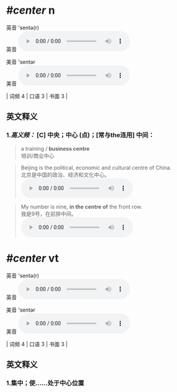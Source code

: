 # ***\#center*** n
英音 'sentə(r)  
英音
<audio src="./media/centre-B.aac" controls="controls"></audio>

美音 'sentər  
美音
<audio src="./media/centre  .aac" controls="controls"></audio>



| 词频 4 | 口语 3 | 书面 3 |  

英文释义
---
### 1.*高义频：* **[C] 中央；中心 (点)；[常与the连用] 中间：**  

 > a training / **business centre**   
 > 培训/商业中心    

 > Beijing is the political, economic and cultural centre of China.   
 > 北京是中国的政治、经济和文化中心。    
<audio src="./media/1-centre  .aac" controls="controls"></audio>

 > My number is nine, **in the centre of** the front row.   
 > 我是9号，在前排中间。    
<audio src="./media/2-centre  .aac" controls="controls"></audio>


# ***\#center*** vt
英音 'sentə(r)  
英音
<audio src="./media/center1_AAC.aac" controls="controls"></audio>

美音 'sentər  
美音
<audio src="./media/center2_AAC.aac" controls="controls"></audio>



| 词频 4 | 口语 3 | 书面 3 |  

英文释义
---
### 1.**集中；使……处于中心位置**  



